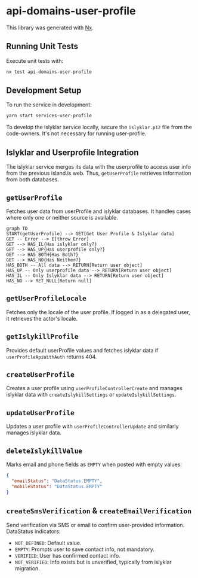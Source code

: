 # api-domains-user-profile

This library was generated with [Nx](https://nx.dev).

## Running Unit Tests

Execute unit tests with:

```bash
nx test api-domains-user-profile
```

## Development Setup

To run the service in development:

```bash
yarn start services-user-profile
```

To develop the islyklar service locally, secure the `islyklar.p12` file from the code-owners. It's not necessary for running user-profile.

## Islyklar and Userprofile Integration

The islyklar service merges its data with the userprofile to access user info from the previous island.is web. Thus, `getUserProfile` retrieves information from both databases.

## `getUserProfile`

Fetches user data from userProfile and islyklar databases. It handles cases where only one or neither source is available.

```mermaid
graph TD
START(getUserProfile) --> GET[Get User Profile & Islyklar data]
GET -- Error --> E[throw Error]
GET --> HAS_IL{Has islyklar only?}
GET --> HAS_UP{Has userprofile only?}
GET --> HAS_BOTH{Has Both?}
GET --> HAS_NO{Has Neither?}
HAS_BOTH -- All data --> RETURN[Return user object]
HAS_UP -- Only userprofile data --> RETURN[Return user object]
HAS_IL -- Only Islyklar data --> RETURN[Return user object]
HAS_NO --> RET_NULL[Return null]
```

## `getUserProfileLocale`

Fetches only the locale of the user profile. If logged in as a delegated user, it retrieves the actor's locale.

## `getIslykillProfile`

Provides default userProfile values and fetches islyklar data if `userProfileApiWithAuth` returns 404.

## `createUserProfile`

Creates a user profile using `userProfileControllerCreate` and manages islyklar data with `createIslykillSettings` or `updateIslykillSettings`.

## `updateUserProfile`

Updates a user profile with `userProfileControllerUpdate` and similarly manages islyklar data.

## `deleteIslykillValue`

Marks email and phone fields as `EMPTY` when posted with empty values:

```json
{
  "emailStatus": "DataStatus.EMPTY",
  "mobileStatus": "DataStatus.EMPTY"
}
```

## `createSmsVerification` & `createEmailVerification`

Send verification via SMS or email to confirm user-provided information. DataStatus indicators:

- `NOT_DEFINED`: Default value.
- `EMPTY`: Prompts user to save contact info, not mandatory.
- `VERIFIED`: User has confirmed contact info.
- `NOT_VERIFIED`: Info exists but is unverified, typically from islyklar migration.
